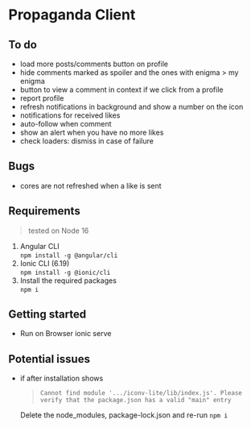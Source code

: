# Propaganda Client

## To do
- load more posts/comments button on profile
- hide comments marked as spoiler and the ones with enigma > my enigma
- button to view a comment in context if we click from a profile
- report profile
- refresh notifications in background and show a number on the icon
- notifications for received likes
- auto-follow when comment
- show an alert when you have no more likes
- check loaders: dismiss in case of failure

## Bugs
- cores are not refreshed when a like is sent

## Requirements

> tested on Node 16

1. Angular CLI \
    `npm install -g @angular/cli`
3. Ionic CLI (6.19) \
    `npm install -g @ionic/cli`
4. Install the required packages \
    `npm i`

## Getting started

- Run on Browser
    ionic serve

## Potential issues
- if after installation shows 
    > `Cannot find module '.../iconv-lite/lib/index.js'. Please verify that the package.json has a valid "main" entry`
   
    Delete the node_modules, package-lock.json and re-run `npm i`